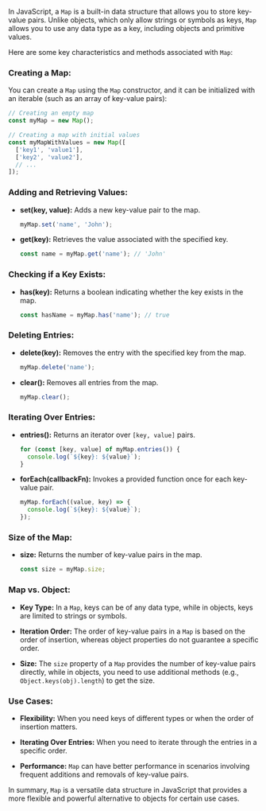 In JavaScript, a `Map` is a built-in data structure that allows you to store key-value pairs. Unlike objects, which only allow strings or symbols as keys, `Map` allows you to use any data type as a key, including objects and primitive values.

Here are some key characteristics and methods associated with `Map`:

### Creating a Map:

You can create a `Map` using the `Map` constructor, and it can be initialized with an iterable (such as an array of key-value pairs):

```javascript
// Creating an empty map
const myMap = new Map();

// Creating a map with initial values
const myMapWithValues = new Map([
  ['key1', 'value1'],
  ['key2', 'value2'],
  // ...
]);
```

### Adding and Retrieving Values:

- **set(key, value):** Adds a new key-value pair to the map.

  ```javascript
  myMap.set('name', 'John');
  ```

- **get(key):** Retrieves the value associated with the specified key.

  ```javascript
  const name = myMap.get('name'); // 'John'
  ```

### Checking if a Key Exists:

- **has(key):** Returns a boolean indicating whether the key exists in the map.

  ```javascript
  const hasName = myMap.has('name'); // true
  ```

### Deleting Entries:

- **delete(key):** Removes the entry with the specified key from the map.

  ```javascript
  myMap.delete('name');
  ```

- **clear():** Removes all entries from the map.

  ```javascript
  myMap.clear();
  ```

### Iterating Over Entries:

- **entries():** Returns an iterator over `[key, value]` pairs.

  ```javascript
  for (const [key, value] of myMap.entries()) {
    console.log(`${key}: ${value}`);
  }
  ```

- **forEach(callbackFn):** Invokes a provided function once for each key-value pair.

  ```javascript
  myMap.forEach((value, key) => {
    console.log(`${key}: ${value}`);
  });
  ```

### Size of the Map:

- **size:** Returns the number of key-value pairs in the map.

  ```javascript
  const size = myMap.size;
  ```

### Map vs. Object:

- **Key Type:** In a `Map`, keys can be of any data type, while in objects, keys are limited to strings or symbols.

- **Iteration Order:** The order of key-value pairs in a `Map` is based on the order of insertion, whereas object properties do not guarantee a specific order.

- **Size:** The `size` property of a `Map` provides the number of key-value pairs directly, while in objects, you need to use additional methods (e.g., `Object.keys(obj).length`) to get the size.

### Use Cases:

- **Flexibility:** When you need keys of different types or when the order of insertion matters.

- **Iterating Over Entries:** When you need to iterate through the entries in a specific order.

- **Performance:** `Map` can have better performance in scenarios involving frequent additions and removals of key-value pairs.

In summary, `Map` is a versatile data structure in JavaScript that provides a more flexible and powerful alternative to objects for certain use cases.